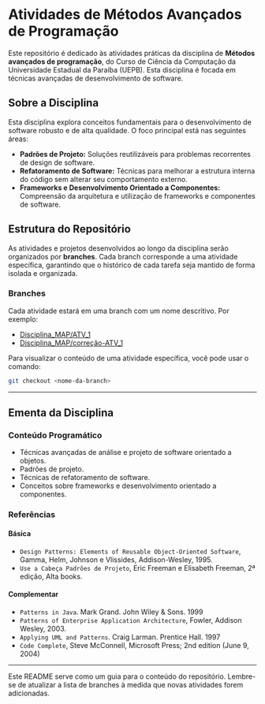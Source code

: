 # Atividades de Métodos Avançados de Programação

Este repositório é dedicado às atividades práticas da disciplina de **Métodos avançados de programação**, do Curso de Ciência da Computação da Universidade Estadual da Paraíba (UEPB). Esta disciplina é focada em técnicas avançadas de desenvolvimento de software.

## Sobre a Disciplina

Esta disciplina explora conceitos fundamentais para o desenvolvimento de software robusto e de alta qualidade. O foco principal está nas seguintes áreas:

  * **Padrões de Projeto:** Soluções reutilizáveis para problemas recorrentes de design de software.
  * **Refatoramento de Software:** Técnicas para melhorar a estrutura interna do código sem alterar seu comportamento externo.
  * **Frameworks e Desenvolvimento Orientado a Componentes:** Compreensão da arquitetura e utilização de frameworks e componentes de software.

## Estrutura do Repositório

As atividades e projetos desenvolvidos ao longo da disciplina serão organizados por **branches**. Cada branch corresponde a uma atividade específica, garantindo que o histórico de cada tarefa seja mantido de forma isolada e organizada.

### Branches

Cada atividade estará em uma branch com um nome descritivo. Por exemplo:

  * [Disciplina_MAP/ATV_1](https://github.com/leonardo-istamilo/Disciplina_MAP/tree/ATV_1)
  * [Disciplina_MAP/correção-ATV_1](https://github.com/leonardo-istamilo/Disciplina_MAP/tree/Corre%C3%A7%C3%A3o-ATV_1)

Para visualizar o conteúdo de uma atividade específica, você pode usar o comando:

```bash
git checkout <nome-da-branch>
```

-----

## Ementa da Disciplina

### Conteúdo Programático

* Técnicas avançadas de análise e projeto de software orientado a objetos.
* Padrões de projeto.
* Técnicas de refatoramento de software.
* Conceitos sobre frameworks e desenvolvimento orientado a componentes.

### Referências

#### Básica

* `Design Patterns: Elements of Reusable Object-Oriented Software`, Gamma, Helm, Johnson e Vlissides, Addison-Wesley, 1995.
* `Use a Cabeça Padrões de Projeto`, Eric Freeman e Elisabeth Freeman, 2ª edição, Alta books.

#### Complementar

* `Patterns in Java`. Mark Grand. John Wiley & Sons. 1999
* `Patterns of Enterprise Application Architecture`, Fowler, Addison Wesley, 2003.
* `Applying UML and Patterns`. Craig Larman. Prentice Hall. 1997
* `Code Complete`, Steve McConnell, Microsoft Press; 2nd edition (June 9, 2004)

-----

Este README serve como um guia para o conteúdo do repositório. Lembre-se de atualizar a lista de branches à medida que novas atividades forem adicionadas.